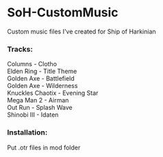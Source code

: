 # SoH-CustomMusic
Custom music files I've created for Ship of Harkinian

### Tracks:

Columns - Clotho  
Elden Ring - Title Theme  
Golden Axe - Battlefield  
Golden Axe - Wilderness  
Knuckles Chaotix - Evening Star  
Mega Man 2 - Airman  
Out Run - Splash Wave  
Shinobi III - Idaten  

### Installation:
Put .otr files in mod folder
